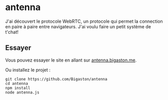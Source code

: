 # antenna
J'ai découvert le protocole WebRTC, un protocole qui permet la connection en paire à paire entre navigateurs. J'ai voulu faire un petit système de t'chat!

## Essayer
Vous pouvez essayer le site en allant sur [antenna.bigaston.me](http://antenna.bigaston.me).

Ou installez le projet :
```
git clone https://github.com/Bigaston/antenna
cd antenna
npm install
node antenna.js
```